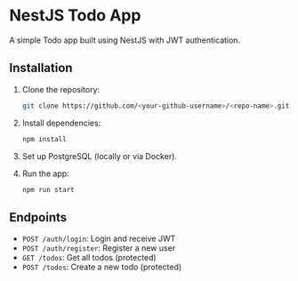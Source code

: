 # NestJS Todo App

A simple Todo app built using NestJS with JWT authentication.

## Installation

1. Clone the repository:
   ```bash
   git clone https://github.com/<your-github-username>/<repo-name>.git
   ```

2. Install dependencies:
   ```bash
   npm install
   ```

3. Set up PostgreSQL (locally or via Docker).

4. Run the app:
   ```bash
   npm run start
   ```

## Endpoints

- `POST /auth/login`: Login and receive JWT
- `POST /auth/register`: Register a new user
- `GET /todos`: Get all todos (protected)
- `POST /todos`: Create a new todo (protected)

